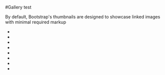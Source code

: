 #Gallery test

By default, Bootstrap's thumbnails are designed to showcase linked images with minimal required markup

<ul class="thumbnails">
  <!--<li class="span3">
    <div class="thumbnail">
      <a href="http://placehold.it/260x180" rel="lightbox" title="my caption">
        <img src="http://placehold.it/260x180" alt="">
      </a>
      <div class="caption">
        <h5>Thumbnail label</h5>
          <p>Cras justo odio, dapibus ac facilisis in, egestas eget quam. Donec id elit non mi porta gravida at eget metus. Nullam id dolor id nibh ultricies vehicula ut id elit.</p>
          <p><a href="#" class="btn btn-primary">Action</a> <a href="#" class="btn">Action</a></p>
      </div>
    </div>
  </li>-->
  <li class="span3">
    <a href="http://placehold.it/260x180" rel="lightbox" class="thumbnail"><img src="http://placehold.it/260x180" alt="" /></a>
    </a>
  </li>
  <li class="span3">
    <a href="http://placehold.it/260x180" rel="lightbox" class="thumbnail"><img src="http://placehold.it/260x180" alt="" /></a>
    </a>
  </li>
  <li class="span3">
    <a href="http://placehold.it/260x180" rel="lightbox" class="thumbnail"><img src="http://placehold.it/260x180" alt="" /></a>
    </a>
  </li>
  <li class="span3">
    <a href="http://placehold.it/260x180" rel="lightbox" class="thumbnail"><img src="http://placehold.it/260x180" alt="" /></a>
    </a>
  </li>
  <li class="span3">
    <a href="http://placehold.it/260x180" rel="lightbox" class="thumbnail"><img src="http://placehold.it/260x180" alt="" /></a>
    </a>
  </li>
  <li class="span3">
    <a href="http://placehold.it/260x180" rel="lightbox" class="thumbnail"><img src="http://placehold.it/260x180" alt="" /></a>
    </a>
  </li>
  <li class="span3">
    <a href="http://placehold.it/260x180" rel="lightbox" class="thumbnail"><img src="http://placehold.it/260x180" alt="" /></a>
    </a>
  </li>
  <li class="span3">
    <a href="http://placehold.it/260x180" rel="lightbox" class="thumbnail"><img src="http://placehold.it/260x180" alt="" /></a>
    </a>
  </li>
</ul>
